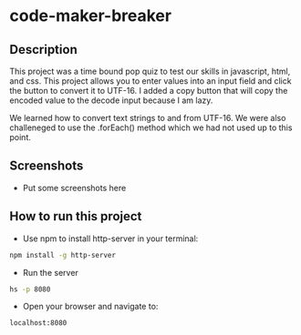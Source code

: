 # code-maker-breaker

## Description

This project was a time bound pop quiz to test our skills in javascript, html, and css. This project allows you to enter values into an input field and click the button to convert it to UTF-16. I added a copy button that will copy the encoded value to the decode input because I am lazy.

We learned how to convert text strings to and from UTF-16. We were also challeneged to use the .forEach() method which we had not used up to this point.

## Screenshots

- Put some screenshots here

## How to run this project

- Use npm to install http-server in your terminal:

```sh
npm install -g http-server
```

- Run the server

```sh
hs -p 8080
```

- Open your browser and navigate to:

```
localhost:8080
```
